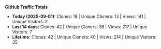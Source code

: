 
**GitHub Traffic Totals**

- **Today (2025-09-01):** Clones: 18 | Unique Cloners: 13 | Views: 141 | Unique Visitors: 2
- **Last 14 days:** Clones: 42 | Unique Cloners: 36 | Views: 217 | Unique Visitors: 7
- **Lifetime:** Clones: 42 | Unique Cloners: 40 | Views: 214 | Unique Visitors: 35
